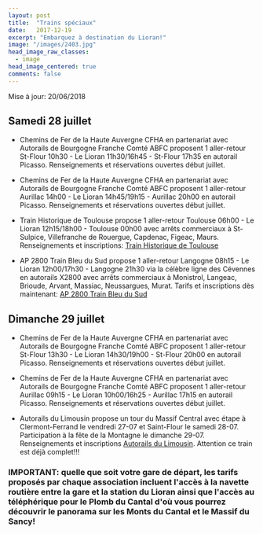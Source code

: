 ```yaml
---
layout: post
title:  "Trains spéciaux"
date:   2017-12-19
excerpt: "Embarquez à destination du Lioran!"
image: "/images/2403.jpg"
head_image_raw_classes:
  - image
head_image_centered: true
comments: false
---
```


Mise à jour: 20/06/2018

## Samedi 28 juillet

* Chemins de Fer de la Haute Auvergne CFHA en partenariat avec Autorails de Bourgogne Franche Comté ABFC proposent 1 aller-retour St-Flour 10h30 - Le Lioran 11h30/16h45 - St-Flour 17h35 en autorail Picasso. Renseignements et réservations ouvertes début juillet.

* Chemins de Fer de la Haute Auvergne CFHA en partenariat avec Autorails de Bourgogne Franche Comté ABFC proposent 1 aller-retour Aurillac 14h00 - Le Lioran 14h45/19h15 - Aurillac 20h00 en autorail Picasso. Renseignements et réservations ouvertes début juillet.

* Train Historique de Toulouse propose 1 aller-retour Toulouse 06h00 - Le Lioran 12h15/18h00 - Toulouse 00h00 avec arrêts commerciaux à St-Sulpice, Villefranche de Rouergue, Capdenac, Figeac, Maurs. Renseignements et inscriptions: [Train Historique de Toulouse](https://www.trainhistorique-toulouse.com/categorie-produit/voyages/programme-2018/page/3/#)

* AP 2800 Train Bleu du Sud propose 1 aller-retour Langogne 08h15 - Le Lioran 12h00/17h30 - Langogne 21h30 via la célèbre ligne des Cévennes en autorails X2800 avec arrêts commerciaux à Monistrol, Langeac, Brioude, Arvant, Massiac, Neussargues, Murat. Tarifs et inscriptions dès maintenant: [AP 2800 Train Bleu du Sud](https://www.helloasso.com/associations/ap2800/evenements/le-lioran-fete-la-montagne)

## Dimanche 29 juillet

* Chemins de Fer de la Haute Auvergne CFHA en partenariat avec Autorails de Bourgogne Franche Comté ABFC proposent 1 aller-retour St-Flour 13h30 - Le Lioran 14h30/19h00 - St-Flour 20h00 en autorail Picasso. Renseignements et réservations ouvertes début juillet.

* Chemins de Fer de la Haute Auvergne CFHA en partenariat avec Autorails de Bourgogne Franche Comté ABFC proposent 1 aller-retour Aurillac 09h15 - Le Lioran 10h00/16h25 - Aurillac 17h15 en autorail Picasso. Renseignements et réservations ouvertes début juillet.

* Autorails du Limousin propose un tour du Massif Central avec étape à Clermont-Ferrand le vendredi 27-07 et Saint-Flour le samedi 28-07. Participation à la fête de la Montagne le dimanche 29-07. Renseignements et inscriptions [Autorails du Limousin](http://www.autorail-limousin.fr/index.php/tour-massif-central). Attention ce train est déjà complet!!!

### IMPORTANT: quelle que soit votre gare de départ, les tarifs proposés par chaque association incluent l'accès à la navette routière entre la gare et la station du Lioran ainsi que l'accès au téléphérique pour le Plomb du Cantal d'où vous pourrez découvrir le panorama sur les Monts du Cantal et le Massif du Sancy!
